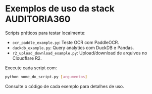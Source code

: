 # Exemplos de uso da stack AUDITORIA360

Scripts práticos para testar localmente:

- `ocr_paddle_example.py`: Teste OCR com PaddleOCR.
- `duckdb_example.py`: Query analytics com DuckDB e Pandas.
- `r2_upload_download_example.py`: Upload/download de arquivos no Cloudflare R2.

Execute cada script com:
```bash
python nome_do_script.py [argumentos]
```

Consulte o código de cada exemplo para detalhes de uso.
